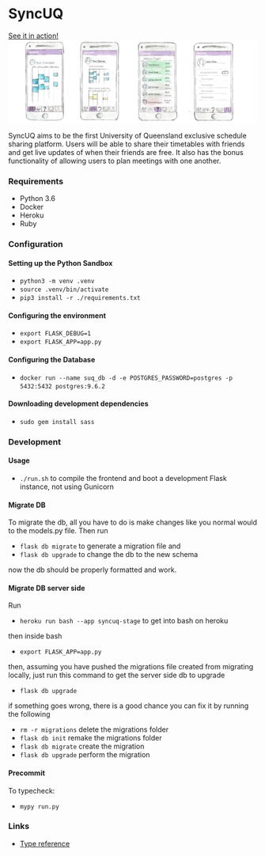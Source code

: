 # SyncUQ
[See it in action!](syncuq.com)
![Mobile app mockups](/docs/app_layout.jpg)

SyncUQ aims to be the first University of Queensland exclusive schedule sharing platform. Users will be able to share their timetables with friends and get live updates of when their friends are free. It also has the bonus functionality of allowing users to plan meetings with one another.

### Requirements

- Python 3.6
- Docker
- Heroku
- Ruby

### Configuration

#### Setting up the Python Sandbox

- `python3 -m venv .venv`
- `source .venv/bin/activate`
- `pip3 install -r ./requirements.txt`

#### Configuring the environment

- `export FLASK_DEBUG=1`
- `export FLASK_APP=app.py`

#### Configuring the Database

- `docker run --name suq_db -d -e POSTGRES_PASSWORD=postgres -p 5432:5432 postgres:9.6.2`

#### Downloading development dependencies

- `sudo gem install sass`

### Development

#### Usage

- `./run.sh` to compile the frontend and boot a development Flask instance, not using Gunicorn

#### Migrate DB
To migrate the db, all you have to do is make changes like you normal would to the models.py file.
Then run
- `flask db migrate` to generate a migration file
and
- `flask db upgrade` to change the db to the new schema

now the db should be properly formatted and work.

#### Migrate DB server side
Run 
- `heroku run bash --app syncuq-stage` to get into bash on heroku

then inside bash
- `export FLASK_APP=app.py`

then, assuming you have pushed the migrations file created from migrating locally, just run 
this command to get the server side db to upgrade
- `flask db upgrade` 

if something goes wrong, there is a good chance you can fix it by running the following
- `rm -r migrations` delete the migrations folder
- `flask db init` remake the migrations folder
- `flask db migrate` create the migration
- `flask db upgrade` perform the migration
#### Precommit

To typecheck:

- `mypy run.py`

### Links

- [Type reference](https://docs.python.org/3/library/typing.html)
